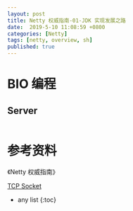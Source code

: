 ```yaml
---
layout: post
title: Netty 权威指南-01-JDK 实现发展之路
date:  2019-5-10 11:08:59 +0800
categories: [Netty]
tags: [netty, overview, sh]
published: true
---
```


# BIO 编程

## Server

```java

```


# 参考资料

《Netty 权威指南》

[TCP Socket](https://houbb.github.io/2018/09/23/java-net-03-tcp-socket)

* any list
{:toc}